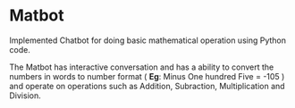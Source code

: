 # Matbot

Implemented Chatbot for doing basic mathematical operation using Python code.

The Matbot has interactive conversation and has a ability to convert the numbers in words to number format ( **Eg**: Minus One hundred Five = -105 ) and operate on operations such as Addition, Subraction, Multiplication and Division.
